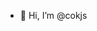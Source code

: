 - 👋 Hi, I’m @cokjs

<!---
cokjs/cokjs is a ✨ special ✨ repository because its `README.md` (this file) appears on your GitHub profile.
You can click the Preview link to take a look at your changes.
--->
